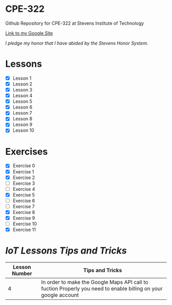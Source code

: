 # **CPE-322**
Github Repository for CPE-322 at Stevens Institute of Technology

[Link to my Google Site](https://sites.google.com/stevens.edu/dancookecpe-322)

*I pledge my honor that I have abided by the Stevens Honor System.*

# **Lessons**
- [x] Lesson 1
- [x] Lesson 2
- [x] Lesson 3
- [x] Lesson 4
- [x] Lesson 5
- [x] Lesson 6
- [x] Lesson 7
- [x] Lesson 8
- [x] Lesson 9
- [x] Lesson 10
# **Exercises**
- [x] Exercise 0
- [x] Exercise 1
- [x] Exercise 2
- [ ] Exercise 3
- [ ] Exercise 4
- [x] Exercise 5
- [ ] Exercise 6
- [ ] Exercise 7
- [x] Exercise 8
- [x] Exercise 9
- [ ] Exercise 10
- [x] Exercise 11

# *IoT Lessons Tips and Tricks*
| Lesson Number | Tips and Tricks |
| ----------- | ----------- |
| 4 | In order to make the Google Maps API call to fuction Properly you need to enable billing on your google account |
